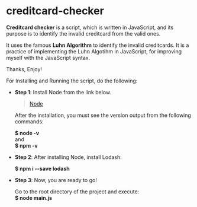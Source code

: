 ﻿# creditcard-checker

**Creditcard checker** is a script, which is written in JavaScript, and its purpose is to identify the invalid creditcard from the valid ones.

It uses the famous **Luhn Algorithm** to identify the invalid creditcards.
It is a practice of implementing the Luhn Algotihm in JavaScript, for improving myself with the JavaScript syntax.

Thanks, Enjoy!  


For Installing and Running the script, do the following: 

+ **Step 1**: 
    Install Node from the link below.
    
    > [Node](https://nodejs.org/en/download/current/)

    After the installation, you must see the version output from the following commands:
    
    **$ node -v**  
    and  
    **$ npm -v**  

+ **Step 2**:
    After installing Node, install Lodash:

    **$ npm i --save lodash**

+ **Step 3**: Now, you are ready to go!

    Go to the root directory of the project and execute:  
    **$ node main.js**


